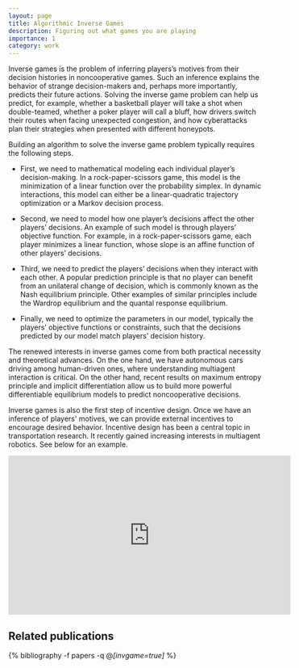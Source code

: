 ```yaml
---
layout: page
title: Algorithmic Inverse Games
description: Figuring out what games you are playing 
importance: 1
category: work
---
```



Inverse games is the problem of inferring players’s motives from their decision histories in noncooperative games. Such an inference explains the behavior of strange decision-makers and, perhaps more importantly, predicts their future actions. Solving the inverse game problem can help us predict, for example, whether a basketball player will take a shot when double-teamed, whether a poker player will call a bluff, how drivers switch their routes when facing unexpected congestion, and how cyberattacks plan their strategies when presented with different honeypots. 


Building an algorithm to solve the inverse game problem typically requires the following steps. 

- First, we need to mathematical modeling each individual player’s decision-making. In a rock-paper-scissors game, this model is the minimization of a linear function over the probability simplex. In dynamic interactions, this model can either be a linear-quadratic trajectory optimization or a Markov decision process. 

- Second, we need to model how one player’s decisions affect the other players’ decisions. An example of such model is through players’ objective function. For example, in a rock-paper-scissors game, each player minimizes a linear function, whose slope is an affine function of other players’ decisions.

- Third, we need to predict the players’ decisions when they interact with each other. A popular prediction principle is that no player can benefit from an unilateral change of decision, which is commonly known as the Nash equilibrium principle. Other examples of similar principles include the Wardrop equilibrium and the quantal response equilibrium.
  
- Finally, we need to optimize the parameters in our model, typically the players’ objective functions or constraints, such that the decisions predicted by our model match players’ decision history. 


The renewed interests in inverse games come from both practical necessity and theoretical advances. On the one hand, we have autonomous cars driving among human-driven ones, where understanding multiagent interaction is critical. On the other hand, recent results on maximum entropy principle and implicit differentiation allow us to build more powerful differentiable equilibrium models to predict noncooperative decisions. 
  
Inverse games is also the first step of incentive design. Once we have an inference of players' motives, we can provide external incentives to encourage desired behavior. Incentive design has been a central topic in transportation research. It recently gained increasing interests in multiagent robotics. See below for an example.

<p align = "center">
<iframe width="560" height="315" src="https://www.youtube.com/embed/EvtPp_DWqgU" title="YouTube video player" frameborder="0" allow="accelerometer; autoplay; clipboard-write; encrypted-media; gyroscope; picture-in-picture" allowfullscreen></iframe>
</p>  


<div class="publications">
<h2>Related publications</h2>  
  
{% bibliography -f papers -q @*[invgame=true]* %}
</div>
